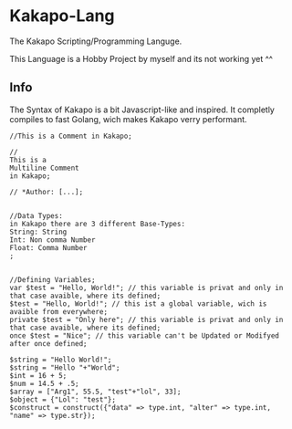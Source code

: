 # Kakapo-Lang
The Kakapo Scripting/Programming Languge.

This Language is a Hobby Project by myself and its not working yet ^^

## Info
The Syntax of Kakapo is a bit Javascript-like and inspired. It completly compiles to fast Golang, wich makes Kakapo verry performant. 

```
//This is a Comment in Kakapo;

//
This is a
Multiline Comment 
in Kakapo;

// *Author: [...];


//Data Types:
in Kakapo there are 3 different Base-Types:
String: String
Int: Non comma Number
Float: Comma Number
;


//Defining Variables;
var $test = "Hello, World!"; // this variable is privat and only in that case avaible, where its defined;
$test = "Hello, World!"; // this ist a global variable, wich is avaible from everywhere;
private $test = "Only here"; // this variable is privat and only in that case avaible, where its defined;
once $test = "Nice"; // this variable can't be Updated or Modifyed after once defined;

$string = "Hello World!";
$string = "Hello "+"World";
$int = 16 + 5;
$num = 14.5 + .5;
$array = ["Arg1", 55.5, "test"+"lol", 33];
$object = {"Lol": "test"};
$construct = construct({"data" => type.int, "alter" => type.int, "name" => type.str});
```
